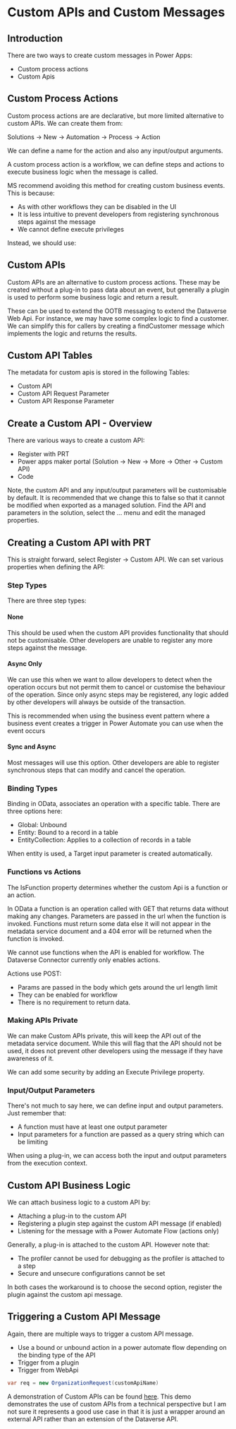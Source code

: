 
# Custom APIs and Custom Messages

## Introduction

There are two ways to create custom messages in Power Apps:

- Custom process actions
- Custom Apis

## Custom Process Actions

Custom process actions are are declarative, but more limited alternative to
custom APIs. We can create them from:

Solutions -> New -> Automation -> Process -> Action

We can define a name for the action and also any input/output arguments.

A custom process action is a workflow, we can define steps and actions to
execute business logic when the message is called.

MS recommend avoiding this method for creating custom business events. This is
because:

- As with other workflows they can be disabled in the UI
- It is less intuitive to prevent developers from registering synchronous steps
against the message
- We cannot define execute privileges

Instead, we should use:

## Custom APIs

Custom APIs are an alternative to custom process actions. These may be created
without a plug-in to pass data about an event, but generally a plugin is used to
perform some business logic and return a result.

These can be used to extend the OOTB messaging to extend the Dataverse Web Api.
For instance, we may have some complex logic to find a customer. We can simplify
this for callers by creating a findCustomer message which implements the logic
and returns the results.

## Custom API Tables

The metadata for custom apis is stored in the following Tables:

- Custom API
- Custom API Request Parameter
- Custom API Response Parameter

## Create a Custom API - Overview

There are various ways to create a custom API:

- Register with PRT
- Power apps maker portal (Solution -> New -> More -> Other -> Custom API)
- Code

Note, the custom API and any input/output parameters will be customisable by
default. It is recommended that we change this to false so that it cannot be
modified when exported as a managed solution. Find the API and parameters in the
solution, select the ... menu and edit the managed properties.

## Creating a Custom API with PRT

This is straight forward, select Register -> Custom API. We can set various
properties when defining the API:

### Step Types

There are three step types:

#### None

This should be used when the custom API provides functionality that should not
be customisable. Other developers are unable to register any more steps against
the message.

#### Async Only

We can use this when we want to allow developers to detect when the operation
occurs but not permit them to cancel or customise the behaviour of the
operation. Since only async steps may be registered, any logic added by other
developers will always be outside of the transaction.

This is recommended when using the business event pattern where a business event
creates a trigger in Power Automate you can use when the event occurs

#### Sync and Async

Most messages will use this option. Other developers are able to register
synchronous steps that can modify and cancel the operation.

### Binding Types

Binding in OData, associates an operation with a specific table. There are three
options here:

- Global: Unbound
- Entity: Bound to a record in a table
- EntityCollection: Applies to a collection of records in a table

When entity is used, a Target input parameter is created automatically.

### Functions vs Actions

The IsFunction property determines whether the custom Api is a function or an
action.

In OData a function is an operation called with GET that returns data without
making any changes. Parameters are passed in the url when the function is
invoked. Functions must return some data else it will not appear in the metadata
service document and a 404 error will be returned when the function is invoked.

We cannot use functions when the API is enabled for workflow. The Dataverse
Connector currently only enables actions.

Actions use POST:

- Params are passed in the body which gets around the url length limit
- They can be enabled for workflow
- There is no requirement to return data.

### Making APIs Private

We can make Custom APIs private, this will keep the API out of the metadata
service document. While this will flag that the API should not be used, it does
not prevent other developers using the message if they have awareness of it.

We can add some security by adding an Execute Privilege property.

### Input/Output Parameters

There's not much to say here, we can define input and output parameters. Just
remember that:

- A function must have at least one output parameter
- Input parameters for a function are passed as a query string which can be
limiting

When using a plug-in, we can access both the input and output parameters from
the execution context.

## Custom API Business Logic

We can attach business logic to a custom API by:

- Attaching a plug-in to the custom API
- Registering a plugin step against the custom API message (if enabled)
- Listening for the message with a Power Automate Flow (actions only)

Generally, a plug-in is attached to the custom API. However note that:

- The profiler cannot be used for debugging as the profiler is attached to a
step
- Secure and unsecure configurations cannot be set

In both cases the workaround is to choose the second option, register the plugin
against the custom api message.

## Triggering a Custom API Message

Again, there are multiple ways to trigger a custom API message.

- Use a bound or unbound action in a power automate flow depending on the
binding type of the API
- Trigger from a plugin
- Trigger from WebApi

```cs
var req = new OrganizationRequest(customApiName)
```

A demonstration of Custom APIs can be found [here](./demos/custom_api_demo.md).
This demo demonstrates the use of custom APIs from a technical perspective but
I am not sure it represents a good use case in that it is just a wrapper around
an external API rather than an extension of the Dataverse API.
